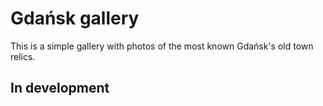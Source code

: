 # Gdańsk gallery

This is a simple gallery with photos of the most known Gdańsk's old town relics.

## In development
